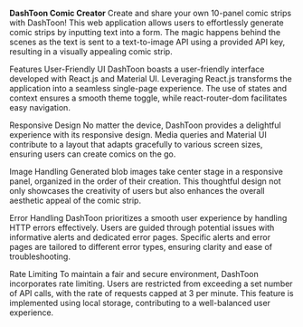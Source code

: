 **DashToon Comic Creator**
Create and share your own 10-panel comic strips with DashToon! This web application allows users to effortlessly generate comic strips by inputting text into a form. The magic happens behind the scenes as the text is sent to a text-to-image API using a provided API key, resulting in a visually appealing comic strip.

Features
User-Friendly UI
DashToon boasts a user-friendly interface developed with React.js and Material UI. Leveraging React.js transforms the application into a seamless single-page experience. The use of states and context ensures a smooth theme toggle, while react-router-dom facilitates easy navigation.

Responsive Design
No matter the device, DashToon provides a delightful experience with its responsive design. Media queries and Material UI contribute to a layout that adapts gracefully to various screen sizes, ensuring users can create comics on the go.

Image Handling
Generated blob images take center stage in a responsive panel, organized in the order of their creation. This thoughtful design not only showcases the creativity of users but also enhances the overall aesthetic appeal of the comic strip.

Error Handling
DashToon prioritizes a smooth user experience by handling HTTP errors effectively. Users are guided through potential issues with informative alerts and dedicated error pages. Specific alerts and error pages are tailored to different error types, ensuring clarity and ease of troubleshooting.

Rate Limiting
To maintain a fair and secure environment, DashToon incorporates rate limiting. Users are restricted from exceeding a set number of API calls, with the rate of requests capped at 3 per minute. This feature is implemented using local storage, contributing to a well-balanced user experience.
